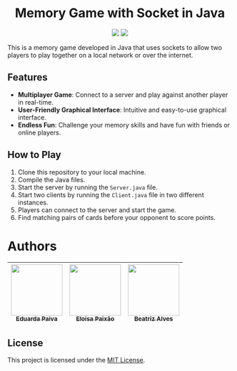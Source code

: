 <p align="center">
  <h1 align="center">Memory Game with Socket in Java</h1>
</p>

<p align="center">
<img loading="lazy" src="http://img.shields.io/static/v1?label=Status&message=Finished&color=pink&style=for-the-badge"/>
<img loading="lazy" src="http://img.shields.io/static/v1?label=License&message=MIT&color=pink&style=for-the-badge"/>
</p>

This is a memory game developed in Java that uses sockets to allow two players to play together on a local network or over the internet.

## Features

- **Multiplayer Game**: Connect to a server and play against another player in real-time.
- **User-Friendly Graphical Interface**: Intuitive and easy-to-use graphical interface.
- **Endless Fun**: Challenge your memory skills and have fun with friends or online players.

## How to Play

1. Clone this repository to your local machine.
2. Compile the Java files.
3. Start the server by running the `Server.java` file.
4. Start two clients by running the `Client.java` file in two different instances.
5. Players can connect to the server and start the game.
6. Find matching pairs of cards before your opponent to score points.

# Authors

| [<img loading="lazy" src="https://avatars.githubusercontent.com/u/114159027?v=4" width=115><br><sub>Eduarda Paiva</sub>](https://github.com/PaivaEduarda) | [<img loading="lazy" src="https://avatars.githubusercontent.com/u/114162946?v=4" width=115><br><sub>Eloisa Paixão</sub>](https://github.com/eloisapaixao) | [<img loading="lazy" src="https://avatars.githubusercontent.com/u/114662774?v=4" width=115><br><sub>Beatriz Alves</sub>](https://github.com/BiBee08) | 
| :---: | :---: | :---: |

## License

This project is licensed under the [MIT License](LICENSE).





